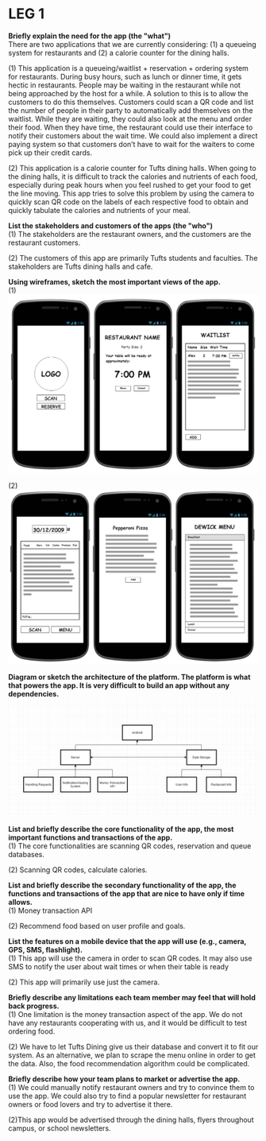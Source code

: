 # LEG 1

<b>Briefly explain the need for the app (the "what")</b> <br>
There are two applications that we are currently considering: (1) a queueing system for restaurants and  (2) a calorie counter for the dining halls. 

(1) This application is a queueing/waitlist + reservation + ordering system for restaurants. During busy hours, such as lunch or dinner time, it gets hectic in restaurants. People may be waiting in the restaurant while not being approached by the host for a while. A solution to this is to allow the  customers to do this themselves. Customers could scan a QR code and list the number of people in their party to automatically add themselves on the waitlist. While they are waiting, they could also look at the menu and order their food. When they have time, the restaurant could use their interface to notify their customers about the wait time. We could also implement a direct paying system so that customers don’t have to wait for the waiters to come pick up their credit cards. 

(2) This application is a calorie counter for Tufts dining halls. When going to the dining halls, it is difficult to track the calories and nutrients of each food, especially during peak hours when you feel rushed to get your food to get the line moving. This app tries to solve this problem by using the camera to quickly scan QR code on the labels of each respective food to obtain and quickly tabulate the calories and nutrients of your meal. 

<b>List the stakeholders and customers of the apps (the "who")</b><br>
(1) The stakeholders are the restaurant owners, and the customers are the restaurant customers. 

(2) The customers of this app are primarily Tufts students and faculties. The stakeholders are Tufts dining halls and cafe. 

<b>Using wireframes, sketch the most important views of the app.</b><br>
(1) <img src="pics/queue.png">

(2) <img src="pics/calorie.png">

<b>Diagram or sketch the architecture of the platform. The platform is what that powers the app. It is very difficult to build an app without any dependencies. </b><br>
<img src="pics/diagram.png">

<b>List and briefly describe the core functionality of the app, the most important functions and transactions of the app.</b><br>
(1) The core functionalities are scanning QR codes, reservation and queue databases. 

(2) Scanning QR codes, calculate calories. 

<b>List and briefly describe the secondary functionality of the app, the functions and transactions of the app that are nice to have only if time allows.</b><br>
(1) Money transaction API

(2) Recommend food based on user profile and goals. 

<b>List the features on a mobile device that the app will use (e.g., camera, GPS, SMS, flashlight).</b><br>
(1) This app will use the camera in order to scan QR codes. It may also use SMS to notify the user about wait times or when their table is ready 

(2) This app will primarily use just the camera. 

<b>Briefly describe any limitations each team member may feel that will hold back progress.</b><br>
(1) One limitation is the money transaction aspect of the app. We do not have any restaurants cooperating with us, and it would be difficult to test ordering food. 

(2) We have to let Tufts Dining give us their database and convert it to fit our system. As an alternative, we plan to scrape the menu online in order to get the data. Also, the food recommendation algorithm could be complicated. 


<b>Briefly describe how your team plans to market or advertise the app.</b><br>
(1) We could manually notify restaurant owners and try to convince them to use the app. We could also try to find a popular newsletter for restaurant owners or food lovers and try to advertise it there. 

(2)This app would be advertised through the dining halls, flyers throughout campus, or school newsletters. 

